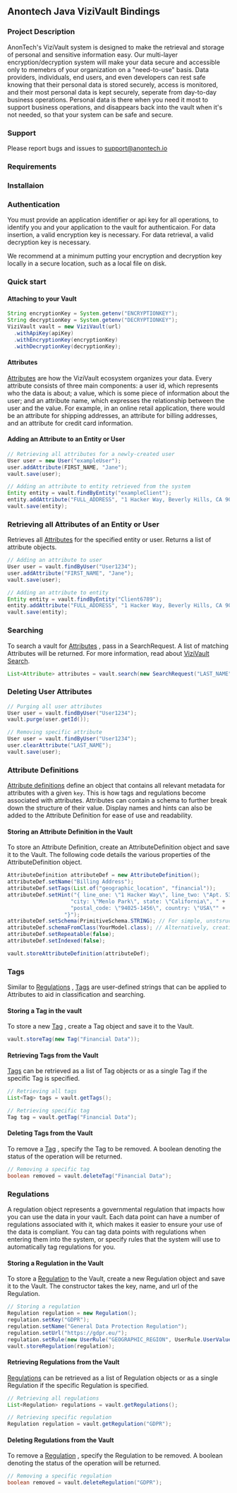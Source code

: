 ## Anontech Java ViziVault Bindings

### Project Description
AnonTech's ViziVault system is designed to make the retrieval and storage of personal and sensitive information easy. Our multi-layer encryption/decryption system will make your data secure and accessible only to memebrs of your organization on a "need-to-use" basis. Data providers, individuals, end users, and even developers can rest safe knowing that their personal data is stored securely, access is monitored, and their most personal data is kept securely, seperate from day-to-day business operations. Personal data is there when you need it most to support business operations, and disappears back into the vault when it's not needed, so that your system can be safe and secure.


### Support
Please report bugs and issues to support@anontech.io

### Requirements

### Installaion

### Authentication
You must provide an application identifier or api key for all operations, to identify you and your application to the vault for authenticaion. For data insertion, a valid encryption key is necessary. For data retrieval, a valid decryption key is necessary.

We recommend at a minimum putting your encryption and decryption key locally in a secure location, such as a local file on disk.

### Quick start

#### Attaching to your Vault

```java
String encryptionKey = System.getenv("ENCRYPTIONKEY");
String decryptionKey = System.getenv("DECRYPTIONKEY");
ViziVault vault = new ViziVault(url)
  .withApiKey(apiKey)
  .withEncryptionKey(encryptionKey)
  .withDecryptionKey(decryptionKey);
```

#### Attributes

[Attributes](https://docs.anontech.io/glossary/datapoint/) are how the ViziVault ecosystem organizes your data. Every attribute consists of three main components: a user id, which represents who the data is about; a value, which is some piece of information about the user; and an attribute name, which expresses the relationship between the user and the value. For example, in an online retail application, there would be an attribute for shipping addresses, an attribute for billing addresses, and an attribute for credit card information.

#### Adding an Attribute to an Entity or User

```java
// Retrieving all attributes for a newly-created user
User user = new User("exampleUser");
user.addAttribute(FIRST_NAME, "Jane");
vault.save(user);

// Adding an attribute to entity retrieved from the system
Entity entity = vault.findByEntity("exampleClient");
entity.addAttribute("FULL_ADDRESS", "1 Hacker Way, Beverly Hills, CA 90210");
vault.save(entity);
```



### Retrieving all Attributes of an Entity or User
Retrieves all [Attributes](https://docs.anontech.io/glossary/datapoint/) for the specified entity or user. Returns a list of attribute objects.

```java
// Adding an attribute to user
User user = vault.findByUser("User1234");
user.addAttribute("FIRST_NAME", "Jane");
vault.save(user);

// Adding an attribute to entity
Entity entity = vault.findByEntity("Client6789");
entity.addAttribute("FULL_ADDRESS", "1 Hacker Way, Beverly Hills, CA 90210");
vault.save(entity);
```

### Searching

To search a vault for [Attributes](https://docs.anontech.io/glossary/datapoint/) , pass in a SearchRequest. A list of matching Attributes will be returned. For more information, read about [ViziVault Search](https://docs.anontech.io/tutorials/search/).

```java
List<Attribute> attributes = vault.search(new SearchRequest("LAST_NAME", "Doe"));
```

### Deleting User Attributes
```java
// Purging all user attributes
User user = vault.findByUser("User1234");
vault.purge(user.getId());

// Removing specific attribute
User user = vault.findByUser("User1234");
user.clearAttribute("LAST_NAME");
vault.save(user);
```

### Attribute Definitions

[Attribute definitions](https://docs.anontech.io/glossary/attribute/) define an object that contains all relevant metadata for attributes with a given `key`. This is how tags and regulations become associated with attributes. Attributes can contain a schema to further break down the structure of their value. Display names and hints can also be added to the Attribute Definition for ease of use and readability.

#### Storing an Attribute Definition in the Vault

To store an Attribute Definition, create an AttributeDefinition object and save it to the Vault. The following code details the various properties of the AttributeDefinition object.

```java
AttributeDefinition attributeDef = new AttributeDefinition();
attributeDef.setName("Billing Address");
attributeDef.setTags(List.of("geographic_location", "financial"));
attributeDef.setHint("{ line_one: \"1 Hacker Way\", line_two: \"Apt. 53\"," +
                    "city: \"Menlo Park\", state: \"California\", " +
                    "postal_code: \"94025-1456\", country: \"USA\"" +
                  "}");
attributeDef.setSchema(PrimitiveSchema.STRING); // For simple, unstsructured data
attributeDef.schemaFromClass(YourModel.class); // Alternatively, creating a schema to store objects of a class
attributeDef.setRepeatable(false);
attributeDef.setIndexed(false);

vault.storeAttributeDefinition(attributeDef);
```

### Tags

Similar to [Regulations](https://docs.anontech.io/glossary/regulation/) , [Tags](https://docs.anontech.io/api/tags/) are user-defined strings that can be applied to Attributes to aid in classification and searching.


#### Storing a Tag in the vault

To store a new [Tag](https://docs.anontech.io/api/tags/) , create a Tag object and save it to the Vault.

```java
vault.storeTag(new Tag("Financial Data"));
```

#### Retrieving Tags from the Vault

[Tags](https://docs.anontech.io/api/tags/) can be retrieved as a list of Tag objects or as a single Tag if the specific Tag is specified.

```java
// Retrieving all tags
List<Tag> tags = vault.getTags();

// Retrieving specific tag
Tag tag = vault.getTag("Financial Data");
```

#### Deleting Tags from the Vault

To remove a [Tag](https://docs.anontech.io/api/tags/) , specify the Tag to be removed. A boolean denoting the status of the operation will be returned.

```java
// Removing a specific tag
boolean removed = vault.deleteTag("Financial Data");
```

### Regulations

A regulation object represents a governmental regulation that impacts how you can use the data in your vault. Each data point can have a number of regulations associated with it, which makes it easier to ensure your use of the data is compliant. You can tag data points with regulations when entering them into the system, or specify rules that the system will use to automatically tag regulations for you.

#### Storing a Regulation in the Vault

To store a [Regulation](https://docs.anontech.io/glossary/regulation/) to the Vault, create a new Regulation object and save it to the Vault. The constructor takes the key, name, and url of the Regulation.


```java
// Storing a regulation
Regulation regulation = new Regulation();
regulation.setKey("GDPR");
regulation.setName("General Data Protection Regulation");
regulation.setUrl("https://gdpr.eu/");
regulation.setRule(new UserRule("GEOGRAPHIC_REGION", UserRule.UserValuePredicate.EQUALS, "EU"));
vault.storeRegulation(regulation);
```

#### Retrieving Regulations from the Vault

[Regulations](https://docs.anontech.io/glossary/regulation/) can be retrieved as a list of Regulation objects or as a single Regulation if the specific Regulation is specified.

```java
// Retrieving all regulations
List<Regulation> regulations = vault.getRegulations();

// Retrieving specific regulation
Regulation regulation = vault.getRegulation("GDPR");
```

#### Deleting Regulations from the Vault

To remove a [Regulation](https://docs.anontech.io/glossary/regulation/) , specify the Regulation to be removed. A boolean denoting the status of the operation will be returned.

```java
// Removing a specific regulation
boolean removed = vault.deleteRegulation("GDPR");
```

